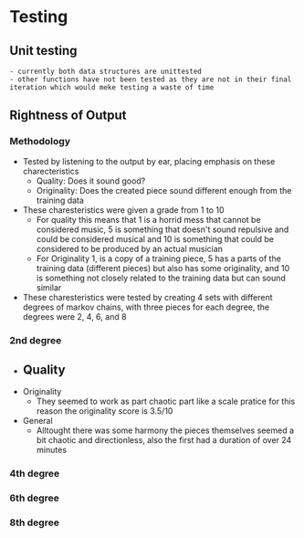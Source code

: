 # Testing

## Unit testing 
    - currently both data structures are unittested
    - other functions have not been tested as they are not in their final iteration which would meke testing a waste of time

## Rightness of Output

### Methodology

 - Tested by listening to the output by ear, placing emphasis on these charecteristics
    - Quality: Does it sound good?
    - Originality: Does the created piece sound different enough from the training data
 - These charesteristics were given a grade from 1 to 10
    - For quality this means that 1 is a horrid mess that cannot be considered music, 5 is something that doesn't sound repulsive and could be considered musical and 10 is something that could be considered to be produced by an actual musician
    - For Originality 1, is a copy of a training piece, 5 has a parts of the training data (different pieces) but also has some originality, and 10 is something not closely related to the training data but can sound similar
 - These charesteristics were tested by creating 4 sets with different degrees of markov chains, with three pieces for each degree, the degrees were 2, 4, 6, and 8

### 2nd degree
 
 - Quality
    - 
 - Originality
    - They seemed to work as part chaotic part like a scale pratice for this reason the originality score is 3.5/10
 - General
    - Alltought there was some harmony the pieces themselves seemed a bit chaotic and directionless, also the first had a duration of over 24 minutes

### 4th degree

### 6th degree

### 8th degree
